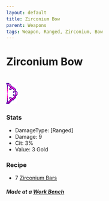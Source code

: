```yaml
---
layout: default
title: Zirconium Bow
parent: Weapons
tags: Weapon, Ranged, Zirconium, Bow
---
```


# Zirconium Bow
#
![Icon](https://raw.githubusercontent.com/RickLugtigheid/SupernovaMod/main/Items/Weapons/PreHardmode/ZirconiumBow.png)

### Stats
- DamageType: [Ranged]
- Damage: 9
- Cit: 3%
- Value: 3 Gold

### Recipe
- 7 [Zirconium Bars](https://ricklugtigheid.github.io/SupernovaMod/docs/items/materials/zirconium_bar)

##### Made at a [Work Bench](https://terraria.fandom.com/wiki/Work_Benches)